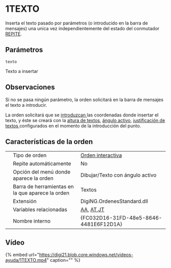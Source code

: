 # 1TEXTO

Inserta el texto pasado por parámetros \(o introducido en la barra de mensajes\) una unica vez independientemente del estado del conmutador [REPITE](../../variables/r/repite.md).

## Parámetros

`texto`

Texto a insertar

## Observaciones

Si no se pasa ningún parámetro, la orden solicitará en la barra de mensajes el texto a introducir.

La orden solicitará que se [introduzcan ](../../introduccion-de-coordenadas.md)las coordenadas donde insertar el texto, y éste se creará con la [altura de textos](../../variables/a/at.md), [ángulo activo](../../variables/a/aa.md), [justificación de textos ](../../variables/j/jt.md)configurados en el momento de la introducción del punto.

## Características de la orden

|  |  |  |
| :--- | :--- | :--- |
|  | Tipo de orden | [Orden interactiva](../../../ordenes/ordenes-interactivas.md) |
|  | Repite automáticamente | No |
|  | Opción del menú donde aparece la orden | Dibujar/Texto con ángulo activo |
|  | Barra de herramientas en la que aparece la orden | Textos |
|  | Extensión | DigiNG.OrdenesStandard.dll |
|  | Variables relacionadas | [AA](../../variables/a/aa.md), [AT](../../variables/a/at.md),[JT](../../variables/j/jt.md) |
|  | Nombre interno | {FC032D16-31FD-48e5-8646-4481E6F12D1A} |

## Vídeo

{% embed url="https://digi21.blob.core.windows.net/videos-ayuda/1TEXTO.mp4" caption="" %}


